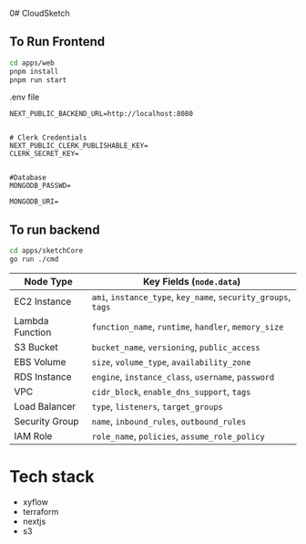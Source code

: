 0# CloudSketch

## To Run Frontend
```bash
cd apps/web
pnpm install
pnpm run start
```

.env file
```
NEXT_PUBLIC_BACKEND_URL=http://localhost:8080


# Clerk Credentials
NEXT_PUBLIC_CLERK_PUBLISHABLE_KEY=
CLERK_SECRET_KEY=


#Database
MONGODB_PASSWD=

MONGODB_URI=
```

## To run backend
```bash
cd apps/sketchCore
go run ./cmd
```


| Node Type       | Key Fields (`node.data`)                                      |
| --------------- | ------------------------------------------------------------- |
| EC2 Instance    | `ami`, `instance_type`, `key_name`, `security_groups`, `tags` |
| Lambda Function | `function_name`, `runtime`, `handler`, `memory_size`          |
| S3 Bucket       | `bucket_name`, `versioning`, `public_access`                  |
| EBS Volume      | `size`, `volume_type`, `availability_zone`                    |
| RDS Instance    | `engine`, `instance_class`, `username`, `password`            |
| VPC             | `cidr_block`, `enable_dns_support`, `tags`                    |
| Load Balancer   | `type`, `listeners`, `target_groups`                          |
| Security Group  | `name`, `inbound_rules`, `outbound_rules`                     |
| IAM Role        | `role_name`, `policies`, `assume_role_policy`                 |

# Tech stack
- xyflow 
- terraform
- nextjs
- s3